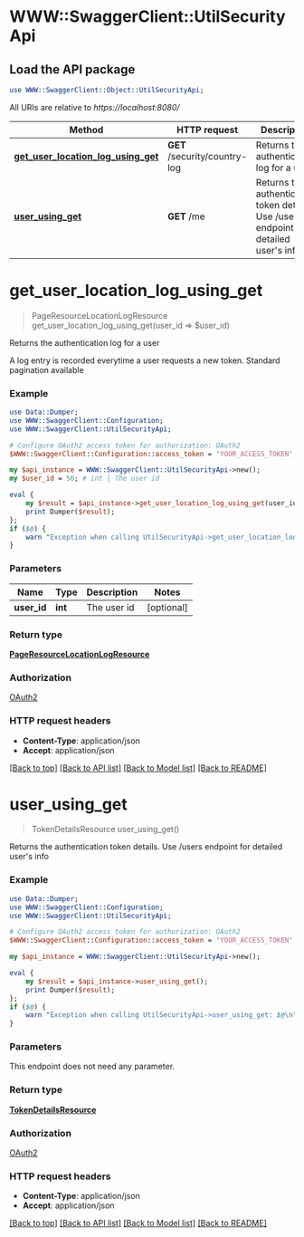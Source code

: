 # WWW::SwaggerClient::UtilSecurityApi

## Load the API package
```perl
use WWW::SwaggerClient::Object::UtilSecurityApi;
```

All URIs are relative to *https://localhost:8080/*

Method | HTTP request | Description
------------- | ------------- | -------------
[**get_user_location_log_using_get**](UtilSecurityApi.md#get_user_location_log_using_get) | **GET** /security/country-log | Returns the authentication log for a user
[**user_using_get**](UtilSecurityApi.md#user_using_get) | **GET** /me | Returns the authentication token details. Use /users endpoint for detailed user&#39;s info


# **get_user_location_log_using_get**
> PageResourceLocationLogResource get_user_location_log_using_get(user_id => $user_id)

Returns the authentication log for a user

A log entry is recorded everytime a user requests a new token. Standard pagination available

### Example 
```perl
use Data::Dumper;
use WWW::SwaggerClient::Configuration;
use WWW::SwaggerClient::UtilSecurityApi;

# Configure OAuth2 access token for authorization: OAuth2
$WWW::SwaggerClient::Configuration::access_token = 'YOUR_ACCESS_TOKEN';

my $api_instance = WWW::SwaggerClient::UtilSecurityApi->new();
my $user_id = 56; # int | The user id

eval { 
    my $result = $api_instance->get_user_location_log_using_get(user_id => $user_id);
    print Dumper($result);
};
if ($@) {
    warn "Exception when calling UtilSecurityApi->get_user_location_log_using_get: $@\n";
}
```

### Parameters

Name | Type | Description  | Notes
------------- | ------------- | ------------- | -------------
 **user_id** | **int**| The user id | [optional] 

### Return type

[**PageResourceLocationLogResource**](PageResourceLocationLogResource.md)

### Authorization

[OAuth2](../README.md#OAuth2)

### HTTP request headers

 - **Content-Type**: application/json
 - **Accept**: application/json

[[Back to top]](#) [[Back to API list]](../README.md#documentation-for-api-endpoints) [[Back to Model list]](../README.md#documentation-for-models) [[Back to README]](../README.md)

# **user_using_get**
> TokenDetailsResource user_using_get()

Returns the authentication token details. Use /users endpoint for detailed user's info

### Example 
```perl
use Data::Dumper;
use WWW::SwaggerClient::Configuration;
use WWW::SwaggerClient::UtilSecurityApi;

# Configure OAuth2 access token for authorization: OAuth2
$WWW::SwaggerClient::Configuration::access_token = 'YOUR_ACCESS_TOKEN';

my $api_instance = WWW::SwaggerClient::UtilSecurityApi->new();

eval { 
    my $result = $api_instance->user_using_get();
    print Dumper($result);
};
if ($@) {
    warn "Exception when calling UtilSecurityApi->user_using_get: $@\n";
}
```

### Parameters
This endpoint does not need any parameter.

### Return type

[**TokenDetailsResource**](TokenDetailsResource.md)

### Authorization

[OAuth2](../README.md#OAuth2)

### HTTP request headers

 - **Content-Type**: application/json
 - **Accept**: application/json

[[Back to top]](#) [[Back to API list]](../README.md#documentation-for-api-endpoints) [[Back to Model list]](../README.md#documentation-for-models) [[Back to README]](../README.md)

